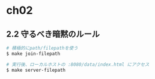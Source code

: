 # ch02

## 2.2 守るべき暗黙のルール

```bash
# 積極的にpath/filepathを使う
$ make join-filepath

# 実行後、ローカルホストの :8080/data/index.html にアクセス
$ make server-filepath
```
